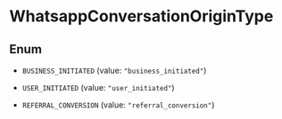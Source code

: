 

# WhatsappConversationOriginType

## Enum


* `BUSINESS_INITIATED` (value: `"business_initiated"`)

* `USER_INITIATED` (value: `"user_initiated"`)

* `REFERRAL_CONVERSION` (value: `"referral_conversion"`)



